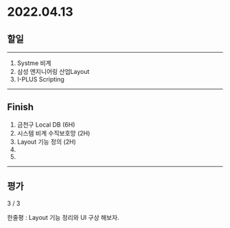 # 2022.04.13

## 할일

------

1. Systme 비계
2. 삼성 엔지니어링 산업Layout
3. I-PLUS Scripting






------

## Finish

1. 금천구 Local DB (6H)
2. 시스템 비계 수직보호망 (2H)
3. Layout 기능 정의 (2H)
4. 
5. 


------

## 평가

  3 / 3

한줄평 : Layout 기능 정리와 UI 구상 해보자.